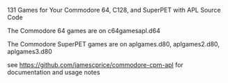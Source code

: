 131 Games for Your Commodore 64, C128, and SuperPET with APL Source Code

The Commodore 64 games are on c64gamesapl.d64

The Commodore SuperPET games are on aplgames.d80, aplgames2.d80, aplgames3.d80

see https://github.com/jamescprice/commodore-cpm-apl for documentation and usage notes
